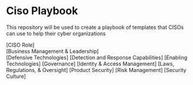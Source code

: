 # Ciso Playbook
This repository will be used to create a playbook of templates that CISOs can use to help their cyber organizations

[CISO Role]<br>
[Business Management & Leadership]<br>
[Defensive Technologies]
[Detection and Response Capabilities]
[Enabling Technologies]
[Governance]
[Identity & Access Management]
[Laws, Regulations, & Oversight]
[Product Security]
[Risk Management]
[Security Culture]
